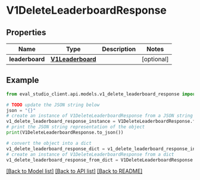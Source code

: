 # V1DeleteLeaderboardResponse


## Properties

Name | Type | Description | Notes
------------ | ------------- | ------------- | -------------
**leaderboard** | [**V1Leaderboard**](V1Leaderboard.md) |  | [optional] 

## Example

```python
from eval_studio_client.api.models.v1_delete_leaderboard_response import V1DeleteLeaderboardResponse

# TODO update the JSON string below
json = "{}"
# create an instance of V1DeleteLeaderboardResponse from a JSON string
v1_delete_leaderboard_response_instance = V1DeleteLeaderboardResponse.from_json(json)
# print the JSON string representation of the object
print(V1DeleteLeaderboardResponse.to_json())

# convert the object into a dict
v1_delete_leaderboard_response_dict = v1_delete_leaderboard_response_instance.to_dict()
# create an instance of V1DeleteLeaderboardResponse from a dict
v1_delete_leaderboard_response_from_dict = V1DeleteLeaderboardResponse.from_dict(v1_delete_leaderboard_response_dict)
```
[[Back to Model list]](../README.md#documentation-for-models) [[Back to API list]](../README.md#documentation-for-api-endpoints) [[Back to README]](../README.md)


